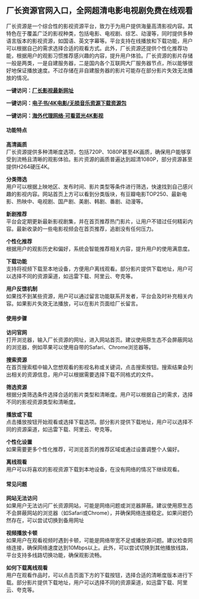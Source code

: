 <h2>厂长资源官网入口，全网超清电影电视剧免费在线观看</h2>
<p>厂长资源是一个综合性的影视资源平台，致力于为用户提供海量高清影视内容。其特色在于覆盖广泛的影视种类，包括电影、电视剧、综艺、动漫等，同时提供多种语言版本的影视资源，如国语、英文字幕等。平台支持在线播放和下载功能，用户可以根据自己的需求选择合适的观看方式。此外，厂长资源还提供个性化推荐功能，根据用户的观影习惯推荐感兴趣的内容，提升用户体验。厂长资源的影片存储一般是两类，一是自建服务器，二是国内各个互联网大厂服务器节点，所以能够很好地保证播放速度。不过存储在非自建服务器的影片可能存在部分影片失效无法播放的情况。</p>
<p><strong>一键访问：</strong><a href="https://www.xxsnav.com/sites/17629.html" target="_blank"><strong>厂长影视最新网址</strong></a></p>
<p><strong>一键访问：</strong><a href="https://wangpanziyuan.pages.dev/" target="_blank"><strong>电子书/4K电影/无损音乐资源下载资源包</strong></a></p>
<p><strong>一键访问：</strong><a href="http://ip.harmonylink.net/share/e82025" target="_blank"><strong>海外代理网络·可看蓝光4K影视</strong></a></p>
<h4><strong>功能特点</strong></h4>
<p><strong>高清画质</strong><br>厂长资源提供多种清晰度选项，包括720P、1080P甚至4K画质，确保用户能够享受到流畅且清晰的观影体验。影片资源的画质普遍达到超清1080P，部分资源甚至提供H264硬压4K。</p>
<p><strong>分类筛选</strong><br>用户可以根据上映地区、发布时间、影片类型等条件进行筛选，快速找到自己感兴趣的影视内容。网站首页上方可以看到分类版块，有豆瓣电影TOP250、最新电影、热映中、电视剧、国产剧、美剧、韩剧、番剧、动漫等。</p>
<p><strong>新剧推荐</strong><br>平台会定期更新最新影视剧集，并在首页推荐热门影片，让用户不错过任何精彩内容。最新收录的一些电影视频会在首页推荐，追剧没有任何压力。</p>
<p><strong>个性化推荐</strong><br>根据用户的观影历史和偏好，系统会智能推荐相关内容，提升用户的使用满意度。</p>
<p><strong>下载功能</strong><br>支持将视频下载至本地设备，方便用户离线观看。部分影片提供下载地址，用户可以选择不同的资源渠道，如迅雷下载、阿里云、夸克等。</p>
<p><strong>用户反馈机制</strong><br>如果找不到某些资源，用户可以通过留言功能联系开发者，平台会及时补充相关内容。如果影片失效无法播放，可以在影片页面给厂长留言。</p>
<h4><strong>使用步骤</strong></h4>
<p><strong>访问官网</strong><br>打开浏览器，输入厂长资源的网址，进入网站首页。建议使用原生态不会屏蔽网站的浏览器，例如苹果可以使用自带的Safari、Chrome浏览器等。</p>
<p><strong>搜索资源</strong><br>在首页搜索框中输入您想观看的影视名称或关键词，点击搜索按钮。搜索结果会列出相关的资源信息，用户可以根据需要选择下载不同格式的文件。</p>
<p><strong>筛选资源</strong><br>根据分类筛选条件选择合适的影片类型和清晰度。用户可以根据自己的需求，选择不同的影视资源类型和清晰度。</p>
<p><strong>播放或下载</strong><br>点击播放按钮开始观看或选择下载选项。部分影片提供下载地址，用户可以选择不同的资源渠道，如迅雷下载、阿里云、夸克等。</p>
<p><strong>个性化设置</strong><br>如果需要更多个性化推荐，可浏览首页的推荐区域或通过设置调整个人偏好。</p>
<p><strong>离线观看</strong><br>用户可以将喜欢的影视资源下载到本地设备，在没有网络的情况下继续观看。</p>
<h4><strong>常见问题</strong></h4>
<p><strong>网站无法访问</strong><br>如果用户无法访问厂长资源网站，可能是网络问题或浏览器屏蔽。建议使用原生态不会屏蔽网站的浏览器（如Safari或Chrome），并确保网络连接稳定。如果问题仍然存在，可以尝试切换到备用网址</p>
<p><strong>视频播放卡顿</strong><br>如果用户在观看视频时遇到卡顿，可能是网络带宽不足或播放源问题。建议检查网络连接，确保网络速度达到10Mbps以上。此外，可以尝试切换到其他播放线路，平台支持多线路切换功能，确保观影流畅。</p>
<p><strong>如何下载离线观看</strong><br>用户在观看作品时，可以点击页面下方的下载按钮，选择合适的清晰度版本进行下载。部分影片提供下载地址，用户可以选择不同的资源渠道，如迅雷下载、阿里云、夸克等。</p>
<h4>&nbsp;</h4>
